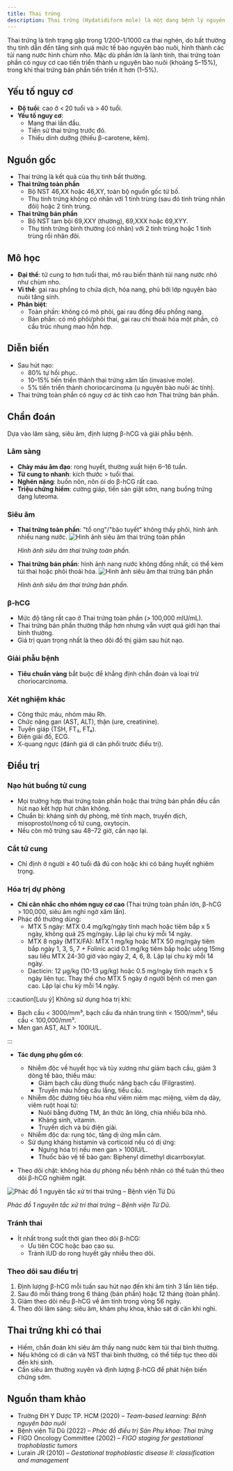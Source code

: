 ```yaml
---
title: Thai trứng
description: Thai trứng (Hydatidiform mole) là một dạng bệnh lý nguyên bào nuôi thai kỳ, đặc trưng bởi sự tăng sinh bất thường của các gai rau (nhau) với biến đổi nang nước, không có hoặc chỉ có phôi thai thoái hóa.
---
```


Thai trứng là tình trạng gặp trong 1/200–1/1000 ca thai nghén, do bất thường thụ tinh dẫn đến tăng sinh quá mức tế bào nguyên bào nuôi, hình thành các túi nang nước hình chùm nho. Mặc dù phần lớn là lành tính, thai trứng toàn phần có nguy cơ cao tiến triển thành u nguyên bào nuôi (khoảng 5–15%), trong khi thai trứng bán phần tiến triển ít hơn (1–5%).

## Yếu tố nguy cơ

- **Độ tuổi**: cao ở < 20 tuổi và > 40 tuổi.
- **Yếu tố nguy cơ**:
  - Mang thai lần đầu.
  - Tiền sử thai trứng trước đó.
  - Thiếu dinh dưỡng (thiếu β-carotene, kẽm).

## Nguồn gốc

- Thai trứng là kết quả của thụ tinh bất thường.
- **Thai trứng toàn phần**
  - Bộ NST 46,XX hoặc 46,XY, toàn bộ nguồn gốc từ bố.
  - Thụ tinh trứng không có nhân với 1 tinh trùng (sau đó tinh trùng nhân đôi) hoặc 2 tinh trùng.
- **Thai trứng bán phần**
  - Bộ NST tam bội 69,XXY (thường), 69,XXX hoặc 69,XYY.
  - Thụ tinh trứng bình thường (có nhân) với 2 tinh trùng hoặc 1 tinh trùng rồi nhân đôi.

## Mô học

- **Đại thể**: tử cung to hơn tuổi thai, mô rau biến thành túi nang nước nhỏ như chùm nho.
- **Vi thể**: gai rau phồng to chứa dịch, hóa nang, phủ bởi lớp nguyên bào nuôi tăng sinh.
- **Phân biệt**:
  - Toàn phần: không có mô phôi, gai rau đồng đều phồng nang.
  - Bán phần: có mô phôi/phôi thai, gai rau chỉ thoái hóa một phần, có cấu trúc nhung mao hỗn hợp.

## Diễn biến

- Sau hút nạo:
  - 80% tự hồi phục.
  - 10–15% tiến triển thành thai trứng xâm lấn (invasive mole).
  - 5% tiến triển thành choriocarcinoma (u nguyên bào nuôi ác tính).
- Thai trứng toàn phần có nguy cơ ác tính cao hơn Thai trứng bán phần.

## Chẩn đoán

Dựa vào lâm sàng, siêu âm, định lượng β-hCG và giải phẫu bệnh.

### Lâm sàng

- **Chảy máu âm đạo**: rong huyết, thường xuất hiện 6–16 tuần.
- **Tử cung to nhanh**: kích thước > tuổi thai.
- **Nghén nặng**: buồn nôn, nôn ói do β-hCG rất cao.
- **Triệu chứng hiếm**: cường giáp, tiền sản giật sớm, nang buồng trứng dạng luteoma.

### Siêu âm

- **Thai trứng toàn phần**: "tổ ong"/"bão tuyết" không thấy phôi, hình ảnh nhiều nang nước.
  ![Hình ảnh siêu âm thai trứng toàn phần](../../../../assets/phu-khoa/benh-nguyen-bao-nuoi/hinh-anh-sieu-am-thai-trung-toan-phan.png)

  _Hình ảnh siêu âm thai trứng toàn phần._

- **Thai trứng bán phần**: hình ảnh nang nước không đồng nhất, có thể kèm túi thai hoặc phôi thoái hóa.
  ![Hình ảnh siêu âm thai trứng bán phần](../../../../assets/phu-khoa/benh-nguyen-bao-nuoi/hinh-anh-sieu-am-thai-trung-ban-phan.png)

  _Hình ảnh siêu âm thai trứng bán phần._

### β-hCG

- Mức độ tăng rất cao ở Thai trứng toàn phần (> 100,000 mIU/mL).
- Thai trứng bán phần thường thấp hơn nhưng vẫn vượt quá giới hạn thai bình thường.
- Giá trị quan trọng nhất là theo dõi đồ thị giảm sau hút nạo.

### Giải phẫu bệnh

- **Tiêu chuẩn vàng** bắt buộc để khẳng định chẩn đoán và loại trừ choriocarcinoma.

### Xét nghiệm khác

- Công thức máu, nhóm máu Rh.
- Chức năng gan (AST, ALT), thận (ure, creatinine).
- Tuyến giáp (TSH, FT₃, FT₄).
- Điện giải đồ, ECG.
- X-quang ngực (đánh giá di căn phổi trước điều trị).

## Điều trị

### Nạo hút buồng tử cung

- Mọi trường hợp thai trứng toàn phần hoặc thai trứng bán phần đều cần hút nạo kết hợp hút chân không.
- Chuẩn bị: kháng sinh dự phòng, mê tĩnh mạch, truyền dịch, misoprostol/nong cổ tử cung, oxytocin.
- Nếu còn mô trứng sau 48–72 giờ, cần nạo lại.

### Cắt tử cung

- Chỉ định ở người ≥ 40 tuổi đã đủ con hoặc khi có băng huyết nghiêm trọng.

### Hóa trị dự phòng

- **Chỉ cân nhắc cho nhóm nguy cơ cao** (Thai trứng toàn phần lớn, β-hCG > 100,000, siêu âm nghi ngờ xâm lấn).
- Phác đồ thường dùng:
  - MTX 5 ngày: MTX 0.4 mg/kg/ngày tĩnh mạch hoặc tiêm bắp x 5 ngày, không quá 25 mg/ngày. Lặp lại chu kỳ mỗi 14 ngày.
  - MTX 8 ngày (MTX/FA): MTX 1 mg/kg hoặc MTX 50 mg/ngày tiêm bắp ngày 1, 3, 5, 7 + Folinic acid 0.1 mg/kg tiêm bắp hoặc uống 15mg sau liều MTX 24-30 giờ vào ngày 2, 4, 6, 8. Lặp lại chu kỳ mỗi 14 ngày.
  - Dacticin: 12 µg/kg (10-13 µg/kg) hoặc 0.5 mg/ngày tĩnh mạch x 5 ngày liên tục. Thay thế cho MTX 5 ngày ở người bệnh có men gan cao. Lặp lại chu kỳ mỗi 14 ngày.

:::caution[Lưu ý]
Không sử dụng hóa trị khi:

- Bạch cầu < 3000/mm³, bạch cầu đa nhân trung tính < 1500/mm³, tiểu cầu < 100,000/mm³.
- Men gan AST, ALT > 100IU/L.

:::

- **Tác dụng phụ gồm có**:

  - Nhiễm độc về huyết học và tủy xương như giảm bạch cầu, giảm 3 dòng tế bào, thiếu máu:
    - Giảm bạch cầu dùng thuốc nâng bạch cầu (Filgrastim).
    - Truyền máu hồng cầu lắng, tiểu cầu.
  - Nhiễm độc đường tiêu hóa như viêm niêm mạc miệng, viêm dạ dày, viêm ruột hoại tử:
    - Nuôi bằng đường TM, ăn thức ăn lỏng, chia nhiều bữa nhỏ.
    - Kháng sinh, vitamin.
    - Truyền dịch và bù điện giải.
  - Nhiễm độc da: rụng tóc, tăng dị ứng mẫn cảm.
  - Sử dụng kháng histamin và corticoid nếu có dị ứng:
    - Ngưng hóa trị nếu men gan > 100IU/L.
    - Thuốc bảo vệ tế bào gan: Biphenyl dimethyl dicarrboxylat.

- Theo dõi chặt: không hóa dự phòng nếu bệnh nhân có thể tuân thủ theo dõi β-hCG nghiêm ngặt.

![Phác đồ 1 nguyên tắc xử trí thai trứng – Bệnh viện Từ Dũ](../../../../assets/phu-khoa/benh-nguyen-bao-nuoi/tu-du-phac-do-1-nguyen-tac-xu-tri-thai-trung.png)

_Phác đồ 1 nguyên tắc xử trí thai trứng – Bệnh viện Từ Dũ._

### Tránh thai

- Ít nhất trong suốt thời gian theo dõi β-hCG:
  - Ưu tiên COC hoặc bao cao su.
  - Tránh IUD do rong huyết gây nhiễu theo dõi.

### Theo dõi sau điều trị

1. Định lượng β-hCG mỗi tuần sau hút nạo đến khi âm tính 3 lần liên tiếp.
2. Sau đó mỗi tháng trong 6 tháng (bán phần) hoặc 12 tháng (toàn phần).
3. Giảm theo dõi nếu β-hCG về âm tính trong vòng 56 ngày.
4. Theo dõi lâm sàng: siêu âm, khám phụ khoa, khảo sát di căn khi nghi.

## Thai trứng khi có thai

- Hiếm, chẩn đoán khi siêu âm thấy nang nước kèm túi thai bình thường.
- Nếu không có di căn và NST thai bình thường, có thể tiếp tục theo dõi đến khi sinh.
- Cần siêu âm thường xuyên và định lượng β-hCG để phát hiện biến chứng sớm.

## Nguồn tham khảo

- Trường ĐH Y Dược TP. HCM (2020) – _Team-based learning: Bệnh nguyên bào nuôi_
- Bệnh viện Từ Dũ (2022) – _Phác đồ điều trị Sản Phụ khoa: Thai trứng_
- FIGO Oncology Committee (2002) – _FIGO staging for gestational trophoblastic tumors_
- Lurain JR (2010) – _Gestational trophoblastic disease II: classification and management_
